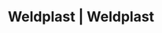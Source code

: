 ---
Filename: "eshop-products-variant640"
Link: "file:/Users/vinayakpatel/Downloads/www.weldplast.cz/eshop_products_compare/add/eshop-products-variant640"
product_name: "null"
product_id: "null"
title: "Weldplast | Weldplast"
product_desc: ""
product_specs: ""
product_downloads: ""
href: ""
p_desc_2: ""
accessories: ""
similar_products: ""
---